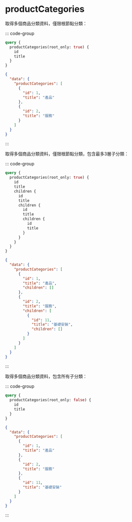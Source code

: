 # productCategories

取得多個商品分類資料，僅限根節點分類：

::: code-group

```graphql [GraphQL]
query {
  productCategories(root_only: true) {
    id
    title
  }
}
```

```json [回傳]
{
  "data": {
    "productCategories": [
      {
        "id": 1,
        "title": "產品"
      },
      {
        "id": 2,
        "title": "服務"
      }
    ]
  }
}
```

:::

取得多個商品分類資料，僅限根節點分類，包含最多3層子分類：

::: code-group

```graphql [GraphQL]
query {
  productCategories(root_only: true) {
    id
    title
    children {
      id
      title
      children {
        id
        title
        children {
          id
          title
        }
      }
    }
  }
}
```

```json [回傳]
{
  "data": {
    "productCategories": [
      {
        "id": 1,
        "title": "產品",
        "children": []
      },
      {
        "id": 2,
        "title": "服務",
        "children": [
          {
            "id": 11,
            "title": "基礎安裝",
            "children": []
          }
        ]
      }
    ]
  }
}
```

:::

取得多個商品分類資料，包含所有子分類：

::: code-group

```graphql [GraphQL]
query {
  productCategories(root_only: false) {
    id
    title
  }
}
```

```json [回傳]
{
  "data": {
    "productCategories": [
      {
        "id": 1,
        "title": "產品"
      },
      {
        "id": 2,
        "title": "服務"
      },
      {
        "id": 11,
        "title": "基礎安裝"
      }
    ]
  }
}
```

:::
